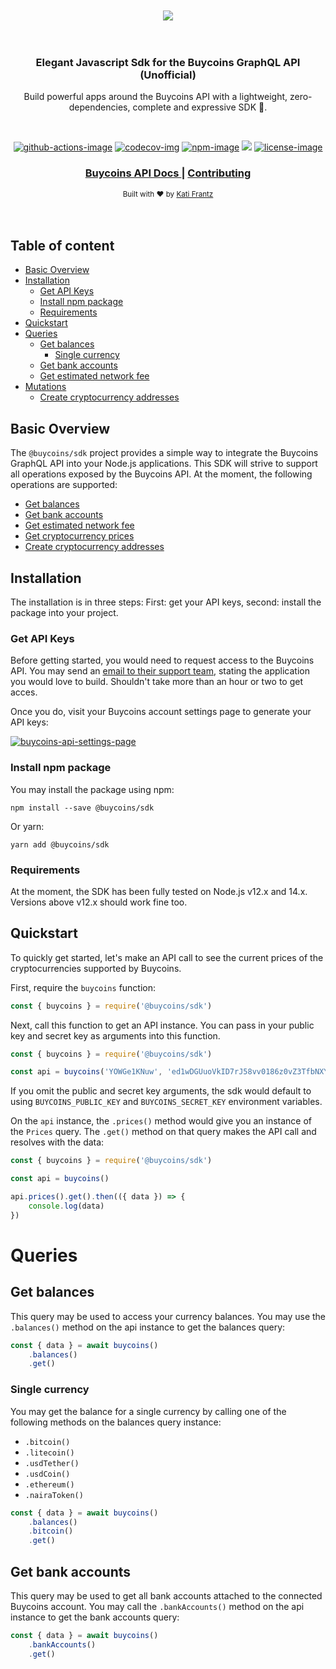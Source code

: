 <div align="center">
  <br />
  <br />
  <img src="https://gblobscdn.gitbook.com/spaces%2F-M-tI8F1HM2T7LaWvK5j%2Favatar.png?alt=media">
</div>

<br />
<br />

<div align="center">
  <h3>
    <strong>
    Elegant Javascript Sdk for the Buycoins GraphQL API (Unofficial)
    </strong>
  </h3>
  <p>Build powerful apps around the Buycoins API with a lightweight, zero-dependencies, complete and expressive SDK 🚀. </p>
</div>

<br />

<div align="center">


[![github-actions-image]][github-actions-url] [![codecov-img]][codecov-url] [![npm-image]][npm-url] ![][typescript-image] [![license-image]][license-url]

</div>

<div align="center">
  <h3>
    <a href="https://developers.buycoins.africa/">
      Buycoins API Docs
    </a>
    <span> | </span>
    <a href="CONTRIBUTING.md">
      Contributing
    </a>
  </h3>
</div>


<div align="center">
  <sub>Built with ❤︎ by <a href="https://twitter.com/bahdcoder">Kati Frantz</a>
</div>

<br />
<br />

## Table of content

- [Basic Overview](#basic-overview)
- [Installation](#installation)
    - [Get API Keys](#get-api-keys)
    - [Install npm package](#install-npm-package)
    - [Requirements](#requirements)
- [Quickstart](#quickstart)
- [Queries](#queries)
    - [Get balances](#get-balances)
        - [Single currency](#single-currency)
    - [Get bank accounts](#get-bank-accounts)
    - [Get estimated network fee](#get-estimated-network-fee)
- [Mutations](#mutations)
    - [Create cryptocurrency addresses](#create-cryptocurrency-addresses)

## Basic Overview
The `@buycoins/sdk` project provides a simple way to integrate the Buycoins GraphQL API into your Node.js applications. This SDK will strive to support all operations exposed by the Buycoins API. At the moment, the following operations are supported:

- [Get balances](#get-balances)
- [Get bank accounts](#get-bank-accounts)
- [Get estimated network fee](#get-estimated-network-fee)
- [Get cryptocurrency prices](#get-cryptocurrency-prices)
- [Create cryptocurrency addresses](#create-cryptocurrency-addresses)

## Installation
The installation is in three steps: First: get your API keys, second: install the package into your project.

### Get API Keys
Before getting started, you would need to request access to the Buycoins API. You may send an [email to their support team](mailto:support@buycoins.africa), stating the application you would love to build. Shouldn't take more than an hour or two to get acces.

Once you do, visit your Buycoins account settings page to generate your API keys:

[![buycoins-api-settings-page](https://res.cloudinary.com/bahdcoder/image/upload/v1612330294/buycoins-visit-api-settings-page_fm7i1w.png)](https://buycoins.africa/settings/api)

### Install npm package
You may install the package using npm:

```shell
npm install --save @buycoins/sdk
```

Or yarn:

```shell
yarn add @buycoins/sdk
```

### Requirements
At the moment, the SDK has been fully tested on Node.js v12.x and 14.x. Versions above v12.x should work fine too.

## Quickstart
To quickly get started, let's make an API call to see the current prices of the cryptocurrencies supported by Buycoins.

First, require the `buycoins` function:

```js
const { buycoins } = require('@buycoins/sdk')
```

Next, call this function to get an API instance. You can pass in your public key and secret key as arguments into this function. 

```js
const { buycoins } = require('@buycoins/sdk')

const api = buycoins('YOWGe1KNuw', 'ed1wDGUuoVkID7rJ58vv0186z0vZ3TfbNXYiPsiC')
```

If you omit the public and secret key arguments, the sdk would default to using `BUYCOINS_PUBLIC_KEY` and `BUYCOINS_SECRET_KEY` environment variables.

On the `api` instance, the `.prices()` method would give you an instance of the `Prices` query. The `.get()` method on that query makes the API call and resolves with the data:

```js
const { buycoins } = require('@buycoins/sdk')

const api = buycoins()

api.prices().get().then(({ data }) => {
    console.log(data)
})
```

# Queries
## Get balances
This query may be used to access your currency balances. You may use the `.balances()` method on the api instance to get the balances query:

```js
const { data } = await buycoins()
    .balances()
    .get()
```

### Single currency
You may get the balance for a single currency by calling one of the following methods on the balances query instance:

- `.bitcoin()`
- `.litecoin()`
- `.usdTether()`
- `.usdCoin()`
- `.ethereum()`
- `.nairaToken()`

```js
const { data } = await buycoins()
    .balances()
    .bitcoin()
    .get()
```

## Get bank accounts
This query may be used to get all bank accounts attached to the connected Buycoins account. You may call the `.bankAccounts()` method on the api instance to get the bank accounts query:

```js
const { data } = await buycoins()
    .bankAccounts()
    .get()
```

[github-actions-image]: https://img.shields.io/github/workflow/status/bahdcoder/buycoins-sdk/Tests%20&%20code%20coverage?style=for-the-badge
[github-actions-url]: https://github.com/bahdcoder/buycoins-sdk/actions "github-actions"

[npm-image]: https://img.shields.io/npm/v/@buycoins/sdk.svg?style=for-the-badge&logo=npm
[npm-url]: https://www.npmjs.com/package/@buycoins/sdk "npm"

[typescript-image]: https://img.shields.io/badge/Typescript-294E80.svg?style=for-the-badge&logo=typescript

[license-url]: LICENSE.md
[license-image]: https://img.shields.io/github/license/bahdcoder/buycoins-sdk?style=for-the-badge
[codecov-img]: https://img.shields.io/codecov/c/gh/bahdcoder/buycoins-sdk?style=for-the-badge&token=ZO8QVVDTIB&logo=codecov
[codecov-url]: https://app.codecov.io/gh/bahdcoder/buycoins-sdk/
